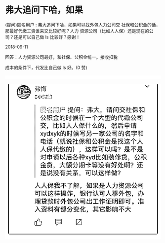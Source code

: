 # 弗大追问下哈，如果

(提问)匿名用户 : 弗大追问下哈，如果可以找外包人力公司交 社保和公积金的话，那最好代缴工资谁来交比较好呢？人力 资源公司（比如人人保）还是现在的公司？还是可以自己做 ls 比较好？感谢！

2018-09-11

回答：人力资源公司最好，和社保、公积金统一。接收扣税

成本的条件下，代发比自己做 ls 好。(0 赞)

![image](img/Image_053.png)

![image](img/Image_054.png)
